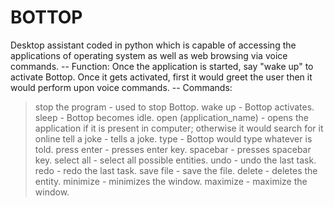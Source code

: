 # BOTTOP
Desktop assistant coded in python which is capable of accessing the applications of operating system as well as web browsing via voice commands.
-- Function:
Once the application is started, say "wake up" to activate Bottop. Once it gets activated, first it would greet the user then it would perform upon voice commands.
-- Commands:
> stop the program - used to stop Bottop.
> wake up - Bottop activates.
> sleep - Bottop becomes idle.
> open (application_name) - opens the application if it is present in computer; otherwise it would search for it online
> tell a joke - tells a joke.
> type - Bottop would type whatever is told.
> press enter - presses enter key.
> spacebar - presses spacebar key.
> select all - select all possible entities.
> undo - undo the last task.
> redo - redo the last task.
> save file - save the file.
> delete - deletes the entity.
> minimize - minimizes the window.
> maximize - maximize the window.
